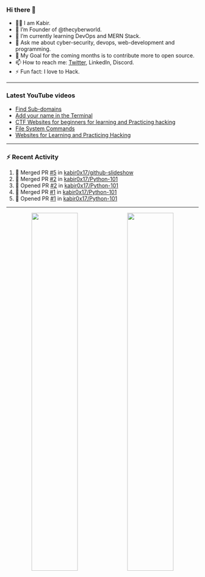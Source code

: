 ### Hi there 👋
- 👨‍💻 I am Kabir.
- 🔭 I’m Founder of @thecyberworld.
- 🌱 I’m currently learning DevOps and MERN Stack.
- 💬 Ask me about cyber-security, devops, web-development and programming.
- 🥅 My Goal for the coming months is to contribute more to open source.
- 📫 How to reach me: [Twitter](https://www.twitter.com/kabir0x17), LinkedIn, Discord.
- ⚡ Fun fact: I love to Hack.

<!-- --- -->
<!-- ## 🤝 Connect with me:

<a href="https://www.linkedin.com/in/kabir0x17/"><img align="left" src="images/linkedin.png" alt="Kabir | LinkedIn" width="42px"/></a>
<a href="https://twitter.com/kabir0x17"><img align="left" src="images/twitter.png" alt="Kabir | Twitter" width="42px"/></a>
<br />
<br />
 -->

---

### Latest YouTube videos
<!-- YOUTUBE-VIDEOS-LIST:START -->
- [Find Sub-domains](https://www.youtube.com/watch?v=pthWoAV6Hk8)
- [Add your name in the Terminal](https://www.youtube.com/watch?v=pVGW-wuBhhY)
- [CTF Websites for beginners for learning and Practicing hacking](https://www.youtube.com/watch?v=FPa6yKMrvjw)
- [File System Commands](https://www.youtube.com/watch?v=ONUk5S6_QwM)
- [Websites for Learning and Practicing Hacking](https://www.youtube.com/watch?v=fAGc5C_9kiI)
<!-- YOUTUBE-VIDEOS-LIST:END -->

---

### :zap: Recent Activity
<!--START_SECTION:activity-->
1. 🎉 Merged PR [#5](https://github.com/kabir0x17/github-slideshow/pull/5) in [kabir0x17/github-slideshow](https://github.com/kabir0x17/github-slideshow)
2. 🎉 Merged PR [#2](https://github.com/kabir0x17/Python-101/pull/2) in [kabir0x17/Python-101](https://github.com/kabir0x17/Python-101)
3. 💪 Opened PR [#2](https://github.com/kabir0x17/Python-101/pull/2) in [kabir0x17/Python-101](https://github.com/kabir0x17/Python-101)
4. 🎉 Merged PR [#1](https://github.com/kabir0x17/Python-101/pull/1) in [kabir0x17/Python-101](https://github.com/kabir0x17/Python-101)
5. 💪 Opened PR [#1](https://github.com/kabir0x17/Python-101/pull/1) in [kabir0x17/Python-101](https://github.com/kabir0x17/Python-101)
<!--END_SECTION:activity-->

---

<p align="center">
  <img width="49%" src="https://github-readme-stats.vercel.app/api?username=kabir0x17&count_private=true&theme=dark&show_icons=true" />
  <img width="49%" src="https://github-readme-streak-stats.herokuapp.com/?user=kabir0x17&theme=dark&count_private=true" />
</p>

<!-- ---

<p align = "center">
 <img width="99%" src="https://activity-graph.herokuapp.com/graph?username=kabir0x17&theme=xcode">
</p>  
 -->
